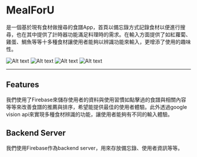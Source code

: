 # MealForU
是一個基於現有食材做搜尋的食譜App，首頁以備忘錄方式記錄食材以便進行搜尋，也在其中提供了計時器功能滿足料理時的需求。在輸入方面提供了如紅蘿蔔、雞蛋、鯛魚等等十多種食材讓使用者能夠以辨識功能來輸入，更增添了使用的趣味性。


![Alt text](https://github.com/ttom1224/mealforU/blob/master/graguate/src/Screenshot_20210524-225032.jpg)
![Alt text](https://github.com/ttom1224/mealforU/blob/master/graguate/src/Screenshot_20210524-224519.jpg)
![Alt text](https://github.com/ttom1224/mealforU/blob/master/graguate/src/Screenshot_20210524-224754.jpg)
![Alt text](https://github.com/ttom1224/mealforU/blob/master/graguate/src/Screenshot_20210524-224941.jpg)

****
## Features
我們使用了Firebase來儲存使用者的資料與使用習慣如點擊過的食譜與相關內容等等來改善食譜的推薦與排序，希望能提供最佳的使用者體驗。此外透過google vision api來實現多種食材辨識的功能，讓使用者能夠有不同的輸入體驗。

## Backend Server
我們使用Firebase作為backend server，用來存放備忘錄、使用者資訊等等。

